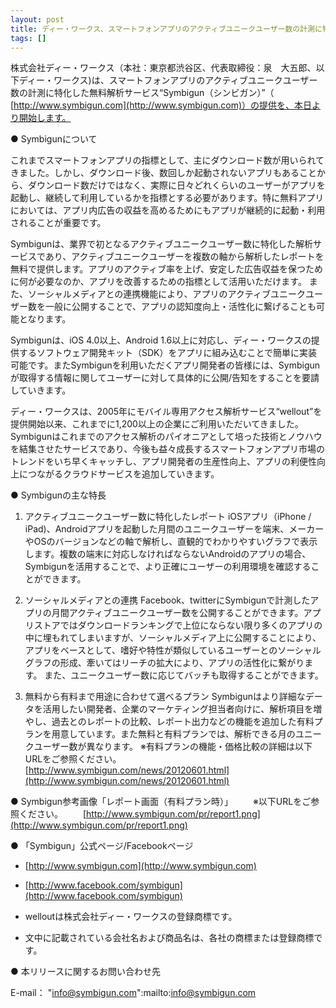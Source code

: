 ```yaml
---
layout: post
title: ディー・ワークス、スマートフォンアプリのアクティブユニークユーザー数の計測に特化した無料解析サービスを提供開始
tags: []
---
```

株式会社ディー・ワークス（本社：東京都渋谷区、代表取締役：泉　大五郎、以下ディー・ワークス)は、スマートフォンアプリのアクティブユニークユーザー数の計測に特化した無料解析サービス“Symbigun（シンビガン）”（ [http://www.symbigun.com](http://www.symbigun.com)）の提供を、本日より開始します。

● Symbigunについて

これまでスマートフォンアプリの指標として、主にダウンロード数が用いられてきました。しかし、ダウンロード後、数回しか起動されないアプリもあることから、ダウンロード数だけではなく、実際に日々どれくらいのユーザーがアプリを起動し、継続して利用しているかを指標とする必要があります。特に無料アプリにおいては、アプリ内広告の収益を高めるためにもアプリが継続的に起動・利用されることが重要です。

Symbigunは、業界で初となるアクティブユニークユーザー数に特化した解析サービスであり、アクティブユニークユーザーを複数の軸から解析したレポートを無料で提供します。アプリのアクティブ率を上げ、安定した広告収益を保つために何が必要なのか、アプリを改善するための指標として活用いただけます。
また、ソーシャルメディアとの連携機能により、アプリのアクティブユニークユーザー数を一般に公開することで、アプリの認知度向上・活性化に繋げることも可能となります。

Symbigunは、iOS 4.0以上、Android 1.6以上に対応し、ディー・ワークスの提供するソフトウェア開発キット（SDK）をアプリに組み込むことで簡単に実装可能です。またSymbigunを利用いただくアプリ開発者の皆様には、Symbigunが取得する情報に関してユーザーに対して具体的に公開/告知をすることを要請していきます。

ディー・ワークスは、2005年にモバイル専用アクセス解析サービス“wellout”を提供開始以来、これまでに1,200以上の企業にご利用いただいてきました。
Symbigunはこれまでのアクセス解析のパイオニアとして培った技術とノウハウを結集させたサービスであり、今後も益々成長するスマートフォンアプリ市場のトレンドをいち早くキャッチし、アプリ開発者の生産性向上、アプリの利便性向上につながるクラウドサービスを追加していきます。

● Symbigunの主な特長

1. アクティブユニークユーザー数に特化したレポート
iOSアプリ（iPhone / iPad)、Androidアプリを起動した月間のユニークユーザーを端末、メーカーやOSのバージョンなどの軸で解析し、直観的でわかりやすいグラフで表示します。複数の端末に対応しなければならないAndroidのアプリの場合、Symbigunを活用することで、より正確にユーザーの利用環境を確認することができます。

2. ソーシャルメディアとの連携
Facebook、twitterにSymbigunで計測したアプリの月間アクティブユニークユーザー数を公開することができます。アプリストアではダウンロードランキングで上位にならない限り多くのアプリの中に埋もれてしまいますが、ソーシャルメディア上に公開することにより、アプリをベースとして、嗜好や特性が類似しているユーザーとのソーシャルグラフの形成、牽いてはリーチの拡大により、アプリの活性化に繋がります。
また、ユニークユーザー数に応じてバッチも取得することができます。

3. 無料から有料まで用途に合わせて選べるプラン
Symbigunはより詳細なデータを活用したい開発者、企業のマーケティング担当者向けに、解析項目を増やし、過去とのレポートの比較、レポート出力などの機能を追加した有料プランを用意しています。また無料と有料プランでは、解析できる月のユニークユーザー数が異なります。
※有料プランの機能・価格比較の詳細は以下URLをご参照ください。
[http://www.symbigun.com/news/20120601.html](http://www.symbigun.com/news/20120601.html)

● Symbigun参考画像「レポート画面（有料プラン時）」
　　※以下URLをご参照ください。
　　[http://www.symbigun.com/pr/report1.png](http://www.symbigun.com/pr/report1.png)

● 「Symbigun」公式ページ/Facebookページ

* [http://www.symbigun.com](http://www.symbigun.com)
* [http://www.facebook.com/symbigun](http://www.facebook.com/symbigun)

* welloutは株式会社ディー・ワークスの登録商標です。
* 文中に記載されている会社名および商品名は、各社の商標または登録商標です。

● 本リリースに関するお問い合わせ先

E-mail： "info@symbigun.com":mailto:info@symbigun.com
